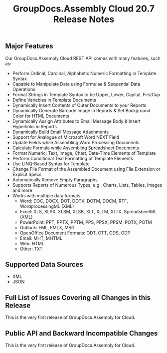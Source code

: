 ﻿---
id: "groupdocs-viewer-cloud-20-5-release-notes"
url: "assembly/release-notes/release-notes-2020/groupdocs-viewer-cloud-20-5-release-notes"
title: "GroupDocs.Assembly Cloud 20.7 Release Notes"
weight: 1
productName: "GroupDocs.Assembly Cloud"
description: "GroupDocs.Assembly Cloud 20.7 Release Notes"
keywords: ""
---

## Major Features

Our GroupDocs.Assembly Cloud REST API comes with many features, such as:

*   Perform Ordinal, Cardinal, Alphabetic Numeric Formatting in Template Syntax
*   Capable to Manipulate Data using Formulae & Sequential Data Operations
*   Format Strings in Template Syntax to be Upper, Lower, Capital, FirstCap
*   Define Variables in Template Documents
*   Dynamically Insert Contents of Outer Documents to your Reports
*   Dynamically Generate Barcode Image in Reports & Set Background Color for HTML Documents
*   Dynamically Assign Attributes to Email Message Body & Insert Hyperlinks in Reports
*   Dynamically Build Email Message Attachments
*   Support for Analogue of Microsoft Word NEXT Field
*   Update Fields while Assembling Word Processing Documents
*   Calculate Formula while Assembling Spreadsheet Documents
*   Format Numeric, Text, Image, Chart, Date-Time Elements of Template
*   Perform Conditional Text Formatting of Template Elements
*   Use LINQ-Based Syntax for Template
*   Change File Format of the Assembled Document using File Extension or Explicit Specs
*   Automatically Remove Empty Paragraphs
*   Supports Reports of Numerous Types, e.g., Charts, Lists, Tables, Images and more
*   Works with multiple data formats:
    *   Word: DOC, DOCX, DOT, DOTX, DOTM, DOCM, RTF, WordprocessingML (XML)
    *   Excel: XLS, XLSX, XLSM, XLSB, XLT, XLTM, XLTX, SpreadsheetML (XML)
    *   PowerPoint: PPT, PPTX, PPTM, PPS, PPSX, PPSM, POTX, POTM
    *   Outlook: EML, EMLX, MSG
    *   OpenOffice Document Formats: ODT, OTT, ODS, ODP
    *   Email: MHT, MHTML
    *   Web: HTML
    *   Other: TXT

## Supported Data Sources

*   XML
*   JSON

## Full List of Issues Covering all Changes in this Release

This is the very first release of GroupDocs.Assembly for Cloud.

## Public API and Backward Incompatible Changes

This is the very first release of GroupDocs.Assembly for Cloud.
